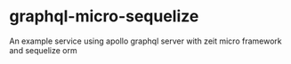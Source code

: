 # graphql-micro-sequelize
An example service using apollo graphql server with zeit micro framework and sequelize orm
